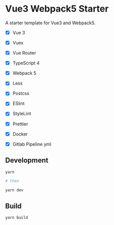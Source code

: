 # Vue3 Webpack5 Starter

A starter template for Vue3 and Webpack5.

- [x] Vue 3
- [x] Vuex
- [x] Vue Router
- [x] TypeScript 4
- [x] Webpack 5
- [x] Less
- [x] Postcss
- [x] ESlint
- [x] StyleLint
- [x] Prettier
- [x] Docker
- [x] Gitlab Pipeline yml


## Development

  ``` bash
  yarn

  # then

  yarn dev
  ```

## Build 

  ``` bash
  yarn build
  ```
